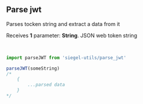 ## Parse jwt

Parses tocken string and extract a data from it<br />

Receives **1** parameter: **String**. JSON web token string

<br />

```js
import parseJWT from 'siegel-utils/parse_jwt'

parseJWT(someString)
/*
    {
        ...parsed data
    }
*/

```